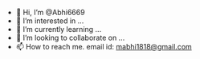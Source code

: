 - 👋 Hi, I’m @Abhi6669
- 👀 I’m interested in ...
- 🌱 I’m currently learning ...
- 💞️ I’m looking to collaborate on ...
- 📫 How to reach me. email id: mabhi1818@gmail.com

<!---
Abhi6669/Abhi6669 is a ✨ special ✨ repository because its `README.md` (this file) appears on your GitHub profile.
You can click the Preview link to take a look at your changes.
--->
